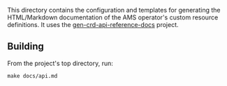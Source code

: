 This directory contains the configuration and templates for generating the
HTML/Markdown documentation of the AMS operator's custom resource
definitions. It uses the
[gen-crd-api-reference-docs](https://github.com/ahmetb/gen-crd-api-reference-docs)
project.

## Building

From the project's top directory, run:

```console
make docs/api.md
```
